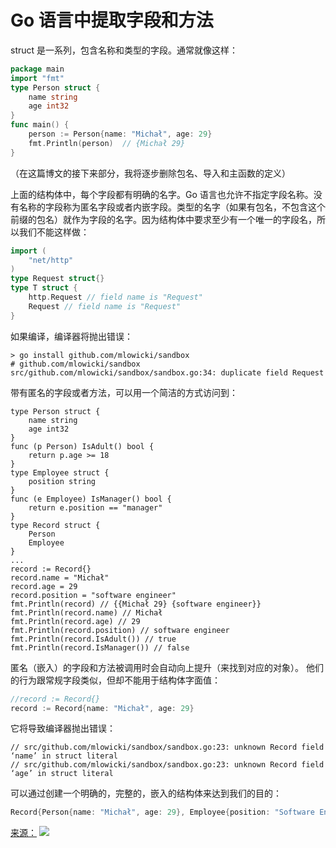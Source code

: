 # Go 语言中提取字段和方法

struct 是一系列，包含名称和类型的字段。通常就像这样：

```go
package main
import "fmt"
type Person struct {
    name string
    age int32
}
func main() {
    person := Person{name: "Michał", age: 29}
    fmt.Println(person)  // {Michał 29}
}
```

（在这篇博文的接下来部分，我将逐步删除包名、导入和主函数的定义）

上面的结构体中，每个字段都有明确的名字。Go 语言也允许不指定字段名称。没有名称的字段称为匿名字段或者内嵌字段。类型的名字（如果有包名，不包含这个前缀的包名）就作为字段的名字。因为结构体中要求至少有一个唯一的字段名，所以我们不能这样做：

```go
import (
    "net/http"
)
type Request struct{}
type T struct {
    http.Request // field name is "Request"
    Request // field name is "Request"
}
```

如果编译，编译器将抛出错误：

```
> go install github.com/mlowicki/sandbox
# github.com/mlowicki/sandbox
src/github.com/mlowicki/sandbox/sandbox.go:34: duplicate field Request
```

带有匿名的字段或者方法，可以用一个简洁的方式访问到：

```
type Person struct {
    name string
    age int32
}
func (p Person) IsAdult() bool {
    return p.age >= 18
}
type Employee struct {
    position string
}
func (e Employee) IsManager() bool {
    return e.position == "manager"
}
type Record struct {
    Person
    Employee
}
...
record := Record{}
record.name = "Michał"
record.age = 29
record.position = "software engineer"
fmt.Println(record) // {{Michał 29} {software engineer}}
fmt.Println(record.name) // Michał
fmt.Println(record.age) // 29
fmt.Println(record.position) // software engineer
fmt.Println(record.IsAdult()) // true
fmt.Println(record.IsManager()) // false
```

匿名（嵌入）的字段和方法被调用时会自动向上提升（来找到对应的对象）。
他们的行为跟常规字段类似，但却不能用于结构体字面值：

```go
//record := Record{}
record := Record{name: "Michał", age: 29}
```

它将导致编译器抛出错误：

```
// src/github.com/mlowicki/sandbox/sandbox.go:23: unknown Record field ‘name’ in struct literal
// src/github.com/mlowicki/sandbox/sandbox.go:23: unknown Record field ‘age’ in struct literal
```

可以通过创建一个明确的，完整的，嵌入的结构体来达到我们的目的：

```go
Record{Person{name: "Michał", age: 29}, Employee{position: "Software Engineer"}}
```

[来源：](https://golang.org/ref/spec#Struct_types)
![](https://github.com/gogeof/gctt-images/blob/master/gogeof/Promoted%20fields%20and%20methods%20in%20Go/promoted-fields-and-methods-in-go-1.jpg?raw=true)



